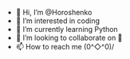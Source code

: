 - 👋 Hi, I’m @Horoshenko
- 👀 I’m interested in coding
- 🌱 I’m currently learning Python
- 💞️ I’m looking to collaborate on 🚚
- 📫 How to reach me \(0^◇^0)/

<!---
Horoshenko/Horoshenko is a ✨ special ✨ repository because its `README.md` (this file) appears on your GitHub profile.
You can click the Preview link to take a look at your changes.
--->

